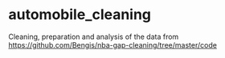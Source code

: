 # automobile_cleaning
Cleaning, preparation and analysis of the data from https://github.com/Bengis/nba-gap-cleaning/tree/master/code
